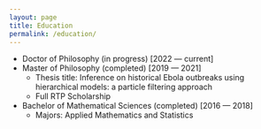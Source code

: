 ```yaml
---
layout: page
title: Education
permalink: /education/
---
```


- Doctor of Philosophy (in progress) [2022 — current]
- Master of Philosophy (completed) [2019 — 2021]
  - Thesis title: Inference on historical Ebola outbreaks using hierarchical models: a particle filtering approach
  - Full RTP Scholarship
- Bachelor of Mathematical Sciences (completed) [2016 — 2018]
  - Majors: Applied Mathematics and Statistics